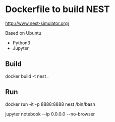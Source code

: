 # Dockerfile to build NEST

http://www.nest-simulator.org/

Based on Ubuntu

* Python3
* Jupyter

## Build

docker build -t nest .

## Run

docker run -it -p 8888:8888 nest /bin/bash

jupyter notebook --ip 0.0.0.0 --no-browser
